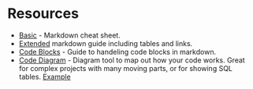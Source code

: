 # Resources

- [Basic](https://www.markdownguide.org/cheat-sheet/)  - Markdown cheat sheet. 
- [Extended](https://www.markdownguide.org/extended-syntax/) markdown guide including tables and links. 
- [Code Blocks](https://docs.github.com/en/get-started/writing-on-github/working-with-advanced-formatting/creating-and-highlighting-code-blocks) - Guide to handeling code blocks in markdown. 
- [Code Diagram](https://www.drawio.com/blog/diagrams-from-code) - Diagram tool to map out how your code works. Great for complex projects with many moving parts, or for showing SQL tables. [Example](https://github.com/josephplpriest/pipeline_project)